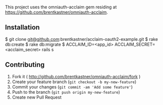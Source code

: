 This project uses the omniauth-acclaim gem residing at https://github.com/brentkastner/omniauth-acclaim.

## Installation

  $ git clone git@github.com:brentkastner/acclaim-oauth2-example.git
  $ rake db:create
  $ rake db:migrate
  $ ACCLAIM_ID=<app_id> ACCLAIM_SECRET=<acclaim_secret> rails s

## Contributing

1. Fork it ( http://github.com/brentkastner/omniauth-acclaim/fork )
2. Create your feature branch (`git checkout -b my-new-feature`)
3. Commit your changes (`git commit -am 'Add some feature'`)
4. Push to the branch (`git push origin my-new-feature`)
5. Create new Pull Request


